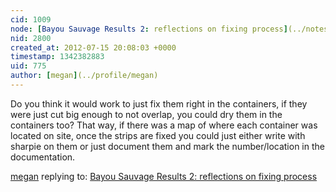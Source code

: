 ```yaml
---
cid: 1009
node: [Bayou Sauvage Results 2: reflections on fixing process](../notes/sara/7-13-2012/bayou-sauvage-results-2-reflections-fixing-process)
nid: 2800
created_at: 2012-07-15 20:08:03 +0000
timestamp: 1342382883
uid: 775
author: [megan](../profile/megan)
---
```


Do you think it would work to just fix them right in the containers, if they were just cut big enough to not overlap, you could dry them in the containers too? That way, if there was a map of where each container was located on site, once the strips are fixed you could just either write with sharpie on them or just document them and mark the number/location in the documentation. 


[megan](../profile/megan) replying to: [Bayou Sauvage Results 2: reflections on fixing process](../notes/sara/7-13-2012/bayou-sauvage-results-2-reflections-fixing-process)

